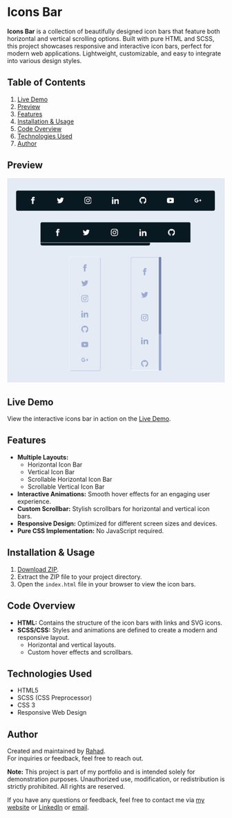 # Icons Bar

**Icons Bar** is a collection of beautifully designed icon bars that feature both horizontal and vertical scrolling options. Built with pure HTML and SCSS, this project showcases responsive and interactive icon bars, perfect for modern web applications. Lightweight, customizable, and easy to integrate into various design styles.

## Table of Contents

1. [Live Demo](#live-demo)
2. [Preview](#preview)
3. [Features](#features)
4. [Installation & Usage](#installation--usage)
5. [Code Overview](#code-overview)
6. [Technologies Used](#technologies-used)
7. [Author](#author)

## Preview

![Icons Bar](./screenshot.png)

## Live Demo

View the interactive icons bar in action on the [Live Demo](https://icons-bar.netlify.app).

## Features

- **Multiple Layouts:**
  - Horizontal Icon Bar
  - Vertical Icon Bar
  - Scrollable Horizontal Icon Bar
  - Scrollable Vertical Icon Bar
- **Interactive Animations:** Smooth hover effects for an engaging user experience.
- **Custom Scrollbar:** Stylish scrollbars for horizontal and vertical icon bars.
- **Responsive Design:** Optimized for different screen sizes and devices.
- **Pure CSS Implementation:** No JavaScript required.

## Installation & Usage

1. [Download ZIP](https://github.com/programmer-rahad/icons-bar/archive/refs/heads/main.zip).
2. Extract the ZIP file to your project directory.
3. Open the `index.html` file in your browser to view the icon bars.

## Code Overview

- **HTML:** Contains the structure of the icon bars with links and SVG icons.
- **SCSS/CSS:** Styles and animations are defined to create a modern and responsive layout.
  - Horizontal and vertical layouts.
  - Custom hover effects and scrollbars.

## Technologies Used

- HTML5
- SCSS (CSS Preprocessor)
- CSS 3
- Responsive Web Design

## Author

Created and maintained by [Rahad](https://www.rahad.me).  
For inquiries or feedback, feel free to reach out.

**Note:** This project is part of my portfolio and is intended solely for demonstration purposes. Unauthorized use, modification, or redistribution is strictly prohibited. All rights are reserved.

If you have any questions or feedback, feel free to contact me via [my website](https://www.rahad.me) or [LinkedIn](https://www.linkedin.com/in/rahadpro) or [email](mailto:rahad.pro.dev@gmail.com).
